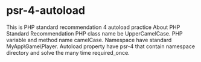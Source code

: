 # psr-4-autoload
This is PHP standard recommendation 4 autoload practice
About PHP Standard Recommendation
PHP class name be UpperCamelCase.
PHP variable and method name camelCase.
Namespace have standard MyApp\Game\Player.
Autoload property have psr-4 that contain namespace directory and solve the many time required_once.
